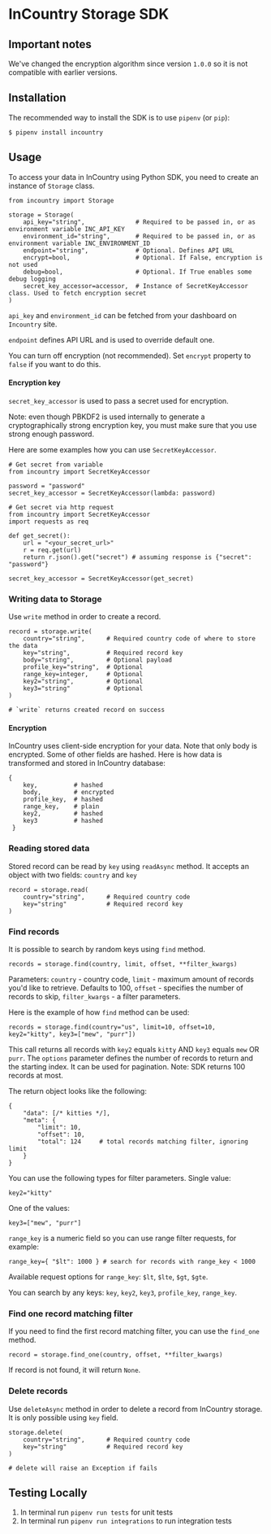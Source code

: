InCountry Storage SDK
============

Important notes
---------------
We've changed the encryption algorithm since version `1.0.0` so it is not compatible with earlier versions.

Installation
-----
The recommended way to install the SDK is to use `pipenv` (or `pip`):
```
$ pipenv install incountry
```

Usage
-----
To access your data in InCountry using Python SDK, you need to create an instance of `Storage` class.
```
from incountry import Storage

storage = Storage(
    api_key="string",              # Required to be passed in, or as environment variable INC_API_KEY
    environment_id="string",       # Required to be passed in, or as environment variable INC_ENVIRONMENT_ID
    endpoint="string",             # Optional. Defines API URL
    encrypt=bool,                  # Optional. If False, encryption is not used
    debug=bool,                    # Optional. If True enables some debug logging
    secret_key_accessor=accessor,  # Instance of SecretKeyAccessor class. Used to fetch encryption secret
)
```
`api_key` and `environment_id` can be fetched from your dashboard on `Incountry` site.

`endpoint` defines API URL and is used to override default one.

You can turn off encryption (not recommended). Set `encrypt` property to `false` if you want to do this.

#### Encryption key

`secret_key_accessor` is used to pass a secret used for encryption.

Note: even though PBKDF2 is used internally to generate a cryptographically strong encryption key, you must make sure that you use strong enough password.

Here are some examples how you can use `SecretKeyAccessor`.
```
# Get secret from variable
from incountry import SecretKeyAccessor

password = "password"
secret_key_accessor = SecretKeyAccessor(lambda: password)

# Get secret via http request
from incountry import SecretKeyAccessor
import requests as req

def get_secret():
    url = "<your_secret_url>"
    r = req.get(url)
    return r.json().get("secret") # assuming response is {"secret": "password"}

secret_key_accessor = SecretKeyAccessor(get_secret)
```

### Writing data to Storage

Use `write` method in order to create a record.
```
record = storage.write(
	country="string",      # Required country code of where to store the data
	key="string",          # Required record key
	body="string",         # Optional payload
	profile_key="string",  # Optional
	range_key=integer,     # Optional
	key2="string",         # Optional
	key3="string"          # Optional
)

# `write` returns created record on success
```
#### Encryption
InCountry uses client-side encryption for your data. Note that only body is encrypted. Some of other fields are hashed.
Here is how data is transformed and stored in InCountry database:
```
{
	key,          # hashed
	body,         # encrypted
	profile_key,  # hashed
	range_key,    # plain
	key2,         # hashed
	key3          # hashed
 }
```
### Reading stored data

Stored record can be read by `key` using `readAsync` method. It accepts an object with two fields: `country` and `key`
```
record = storage.read(
	country="string",      # Required country code
	key="string"           # Required record key
)
```

### Find records

It is possible to search by random keys using `find` method.
```
records = storage.find(country, limit, offset, **filter_kwargs)
```
Parameters:
`country` - country code,
`limit` - maximum amount of records you'd like to retrieve. Defaults to 100,
`offset` - specifies the number of records to skip,
`filter_kwargs` - a filter parameters.

Here is the example of how `find` method can be used:
```
records = storage.find(country="us", limit=10, offset=10, key2="kitty", key3=["mew", "purr"])
```
This call returns all records with `key2` equals `kitty` AND `key3` equals `mew` OR `purr`. The `options` parameter defines the number of records to return and the starting index. It can be used for pagination. Note: SDK returns 100 records at most.

The return object looks like the following:
```
{
	"data": [/* kitties */],
	"meta": {
		"limit": 10,
		"offset": 10,
		"total": 124     # total records matching filter, ignoring limit
	}
}
```
You can use the following types for filter parameters.
Single value:
```
key2="kitty"
```
One of the values:
```
key3=["mew", "purr"]
```
`range_key` is a numeric field so you can use range filter requests, for example:
```
range_key={ "$lt": 1000 } # search for records with range_key < 1000
```
Available request options for `range_key`: `$lt`, `$lte`, `$gt`, `$gte`.

You can search by any keys: `key`, `key2`, `key3`, `profile_key`, `range_key`.

### Find one record matching filter

If you need to find the first record matching filter, you can use the `find_one` method.
```
record = storage.find_one(country, offset, **filter_kwargs)
```
If record is not found, it will return `None`.

### Delete records
Use `deleteAsync` method in order to delete a record from InCountry storage. It is only possible using `key` field.
```
storage.delete(
	country="string",      # Required country code
	key="string"           # Required record key
)

# delete will raise an Exception if fails
```

Testing Locally
-----

1. In terminal run `pipenv run tests` for unit tests
2. In terminal run `pipenv run integrations` to run integration tests
